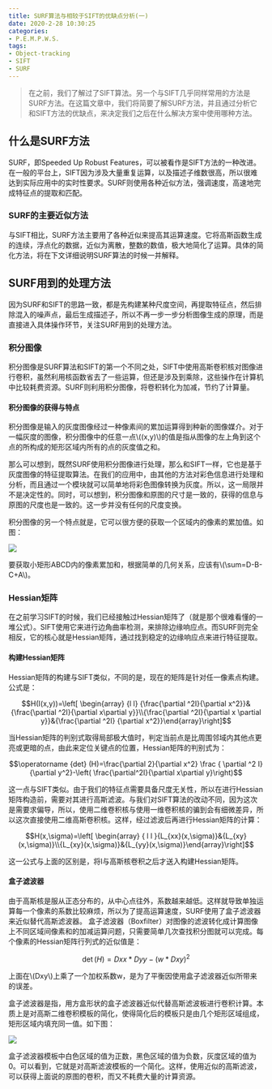 ```yaml
---
title: SURF算法与相较于SIFT的优缺点分析(一)
date: 2020-2-28 10:30:25
categories:
- P.E.M.P.W.S.
tags:
- Object-tracking
- SIFT
- SURF
---
```


> 在之前，我们了解过了SIFT算法。另一个与SIFT几乎同样常用的方法是SURF方法。在这篇文章中，我们将简要了解SURF方法，并且通过分析它和SIFT方法的优缺点，来决定我们之后在什么解决方案中使用哪种方法。

## 什么是SURF方法

SURF，即Speeded Up Robust Features，可以被看作是SIFT方法的一种改进。在一般的平台上，SIFT因为涉及大量重复运算，以及描述子维数很高，所以很难达到实际应用中的实时性要求。SURF则使用各种近似方法，强调速度，高速地完成特征点的提取和匹配。

### SURF的主要近似方法

与SIFT相比，SURF方法主要用了各种近似来提高其运算速度。它将高斯函数生成的连续，浮点化的数据，近似为离散，整数的数值，极大地简化了运算。具体的简化方法，将在下文详细说明SURF算法的时候一并解释。

## SURF用到的处理方法

因为SURF和SIFT的思路一致，都是先构建某种尺度空间，再提取特征点，然后排除混入的噪声点，最后生成描述子，所以不再一步一步分析图像生成的原理，而是直接进入具体操作环节，关注SURF用到的处理方法。

### 积分图像

积分图像是SURF算法和SIFT的第一个不同之处，SIFT中使用高斯卷积核对图像进行卷积，虽然利用核函数省去了一些运算，但还是涉及到乘除，这些操作在计算机中比较耗费资源。SURF则利用积分图像，将卷积转化为加减，节约了计算量。

#### 积分图像的获得与特点

积分图像是输入的灰度图像经过一种像素间的累加运算得到种新的图像媒介。对于一幅灰度的图像，积分图像中的任意一点\\((x,y)\\)的值是指从图像的左上角到这个点的所构成的矩形区域内所有的点的灰度值之和。

那么可以想到，既然SURF使用积分图像进行处理，那么和SIFT一样，它也是基于灰度图像的特征提取算法。在我们的应用中，由其他的方法对彩色信息进行处理和分析，而且通过一个模块就可以简单地将彩色图像转换为灰度。所以，这一局限并不是决定性的。同时，可以想到，积分图像和原图的尺寸是一致的，获得的信息与原图的尺度也是一致的。这一步并没有任何的尺度变换。

积分图像的另一个特点就是，它可以很方便的获取一个区域内的像素的累加值。如图：

<img src="{{site.baseurl}}/assets/images/in_posts/2020_2_28/1.png">

要获取小矩形ABCD内的像素累加和，根据简单的几何关系，应该有\\(\sum=D-B-C+A\\)。

### Hessian矩阵

在之前学习SIFT的时候，我们已经接触过Hessian矩阵了（就是那个很难看懂的一堆公式）。SIFT使用它来进行边角曲率检测，来排除边缘响应点。而SURF则完全相反，它的核心就是Hessian矩阵，通过找到稳定的边缘响应点来进行特征提取。

#### 构建Hessian矩阵

Hessian矩阵的构建与SIFT类似，不同的是，现在的矩阵是针对任一像素点构建。公式是：

$$H(I(x,y))=\left[ \begin{array} {l l} {\frac{\partial ^2I}{\partial x^2}}&{\frac{\partial ^2I}{\partial x\partial y}}\\{\frac{\partial ^2I}{\partial x \partial y}}&{\frac{\partial ^2I} {\partial x^2}}\end{array}\right]$$

当Hessian矩阵的判别式取得局部极大值时，判定当前点是比周围邻域内其他点更亮或更暗的点，由此来定位关键点的位置，Hessian矩阵的判别式为：

$$\operatorname {det} (H)=\frac{\partial 2}{\partial x^2} \frac { \partial ^2 I}{\partial y^2}-\left( \frac{\partial^2I}{\partial x\partial y}\right)$$

这一点与SIFT类似。由于我们的特征点需要具备尺度无关性，所以在进行Hessian矩阵构造前，需要对其进行高斯滤波。与我们对SIFT算法的改动不同，因为这次是需要求偏导，所以，使用二维卷积核与使用一维卷积核的骗到会有细微差异，所以这次直接使用二维高斯卷积核。这样，经过滤波后再进行Hessian矩阵的计算：

$$H(x,\sigma)=\left[ \begin{array} { l l }{L_{xx}(x,\sigma)}&{L_{xy}(x,\sigma)}\\{L_{xy}(x,\sigma)}&{L_{yy}(x,\sigma)}\end{array}\right]$$

这一公式与上面的区别是，将I与高斯核卷积之后才送入构建Hessian矩阵。

#### 盒子滤波器

由于高斯核是服从正态分布的，从中心点往外，系数越来越低。这样就导致单独运算每一个像素的系数比较麻烦，所以为了提高运算速度，SURF使用了盒子滤波器来近似替代高斯滤波器。 盒子滤波器（Boxfilter）对图像的滤波转化成计算图像上不同区域间像素和的加减运算问题，只需要简单几次查找积分图就可以完成。每个像素的Hessian矩阵行列式的近似值是：

$$\operatorname {det}(H)=Dxx*Dyy-(w*Dxy)^2$$

上面在\\(Dxy\\)上乘了一个加权系数w，是为了平衡因使用盒子滤波器近似所带来的误差。

盒子滤波器是指，用方盒形状的盒子滤波器近似代替高斯滤波板进行卷积计算。本质上是对高斯二维卷积模板的简化，使得简化后的模板只是由几个矩形区域组成，矩形区域内填充同一值。如下图：

<img src="{{site.baseurl}}/assets/images/in_posts/2020_2_28/2.png">

盒子滤波器模板中白色区域的值为正数，黑色区域的值为负数，灰度区域的值为0。可以看到，它就是对高斯滤波模板的一个简化。这样，使用近似的高斯滤波，可以获得上面说的原图的卷积，而又不耗费大量的计算资源。